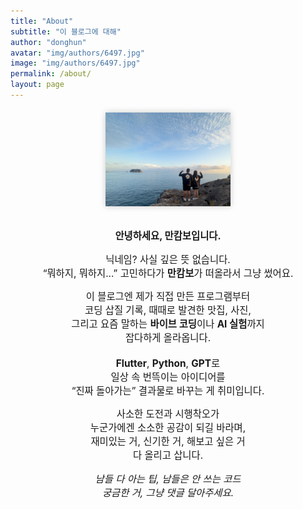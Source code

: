 ```yaml
---
title: "About"
subtitle: "이 블로그에 대해"
author: "donghun"
avatar: "img/authors/6497.jpg"
image: "img/authors/6497.jpg"
permalink: /about/
layout: page
---
```


<div style="text-align: center; margin-top: 20px;">
  <img src="/img/authors/6497.jpg" alt="내 사진" width="200" style= "box-shadow: 0 0 10px rgba(0,0,0,0.2);">
</div>

<br>

<div style="text-align: center; font-size: 1.1em;">
  <p><strong>안녕하세요, 만캄보입니다.</strong></p>
  <p>
    닉네임? 사실 깊은 뜻 없습니다.<br>
    “뭐하지, 뭐하지...” 고민하다가 <b>만캄보</b>가 떠올라서 그냥 썼어요.
  </p>
  <p>
    이 블로그엔 제가 직접 만든 프로그램부터<br>
    코딩 삽질 기록, 때때로 발견한 맛집, 사진,<br>
    그리고 요즘 말하는 <b>바이브 코딩</b>이나 <b>AI 실험</b>까지<br>
    잡다하게 올라옵니다.<br><br>
    <b>Flutter</b>, <b>Python</b>, <b>GPT</b>로<br>
    일상 속 번뜩이는 아이디어를<br>
    “진짜 돌아가는” 결과물로 바꾸는 게 취미입니다.
  </p>
  <p>
    사소한 도전과 시행착오가<br>
    누군가에겐 소소한 공감이 되길 바라며,<br>
    재미있는 거, 신기한 거, 해보고 싶은 거<br>
    다 올리고 삽니다.
  </p>
  <p>
    <em>
      남들 다 아는 팁, 남들은 안 쓰는 코드<br>
      궁금한 거, 그냥 댓글 달아주세요.
    </em>
  </p>
</div>